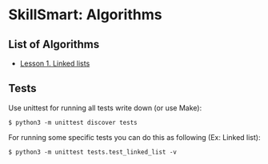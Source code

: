 # SkillSmart: Algorithms

## List of Algorithms
* [Lesson 1. Linked lists](src/linked_list/linked_list.py)

## Tests
Use unittest for running all tests write down (or use Make):
```
$ python3 -m unittest discover tests
```

For running some specific tests you can do this as following (Ex: Linked list):
```
$ python3 -m unittest tests.test_linked_list -v
```
